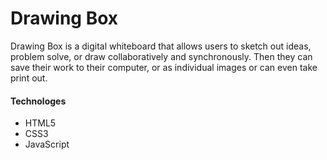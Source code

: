 # Drawing Box
 Drawing Box is a digital whiteboard that allows users to sketch out ideas, problem solve, or draw collaboratively and synchronously. Then they can save their work to their computer, or as individual images or can even take print out.

#### Technologes
- HTML5
- CSS3
- JavaScript